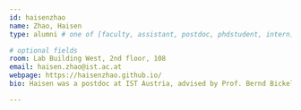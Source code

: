```yaml
---
id: haisenzhao
name: Zhao, Haisen
type: alumni # one of [faculty, assistant, postdoc, phdstudent, intern]

# optional fields
room: Lab Building West, 2nd floor, 108
email: haisen.zhao@ist.ac.at
webpage: https://haisenzhao.github.io/
bio: Haisen was a postdoc at IST Austria, advised by Prof. Bernd Bickel.

---
```

